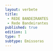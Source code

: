 ```yaml
---
layout: verbete
title:
 - REDE BANDEIRANTES
 - Rede Bandeirantes
published: true
edition: 1  
type: T
subtype: Emissoras
---
```



